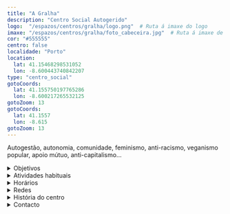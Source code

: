```yaml
---
title: "A Gralha"
description: "Centro Social Autogerido"
logo:  "/espazos/centros/gralha/logo.png"  # Ruta á imaxe do logo
imaxe: "/espazos/centros/gralha/foto_cabeceira.jpg"  # Ruta á imaxe de fondo
cor: "#555555"
centro: false
localidade: "Porto"
location:
  lat: 41.15468298531052
  lon: -8.600443740842207
type: "centro_social"
gotoCoords:
  lat: 41.155750197765286
  lon: -8.600217265532125
gotoZoom: 13
gotoCoords:
  lat: 41.1557
  lon: -8.615
gotoZoom: 13
---
```

Autogestão, autonomia, comunidade, feminismo, anti-racismo, veganismo popular, apoio mútuo, anti-capitalismo...

<details>
  <summary>Objetivos</summary>
  <ul>
    <li>Objetivo 1</li>
    <li>Objetivo 2</li>
    <li>Objetivo 3</li>
  </ul>
</details>

<details>
  <summary>Atividades habituais</summary>
  <p>No Centro Social organizamos umha ampla variedade de atividades:</p>
  <ul>
    <li>Talheres</li>
    <li>Faladoiros</li>
    <li>Projeçons</li>
    <li>Juntanzas</li>
  </ul>
</details>

<details>
  <summary>Horários</summary>
  <p>Os horários habituais do centro som os seguintes:</p>
  <ul>
    <li><strong>Segundas a sextas:</strong> 16:00 - 21:00.</li>
    <li><strong>Sábados:</strong> 10:00 - 14:00 e 16:00 - 20:00.</li>
    <li><strong>Domingos:</strong> Pechado, excepto para eventos programados.</li>
  </ul>
</details>

<details>
  <summary>Redes</summary>
  <p>Conhece-nos a través de:</p>
  <ul>
    <li>Instragram</li>
    <li>Twiter/X</li>
    <li>Facebook</li>
    <li>Bluesky</li>
  </ul>
</details>

<details>
  <summary>História do centro</summary>
  <p></p>
</details>

<details>
  <summary>Contacto</summary>
  <p>Podes contatar connosco a través de:</p>
  <ul>
    <li>Email: contacto@email.com</li>
    <li>Teléfono: 111 111 111</li>
    <li>Endereço: - </li>
  </ul>
</details>